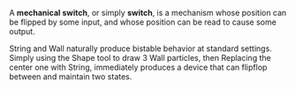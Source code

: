 A **mechanical switch**, or simply **switch**, is a mechanism whose position can be flipped by some input, and whose position can be read to cause some output.

String and Wall naturally produce bistable behavior at standard settings. Simply using the Shape tool to draw 3 Wall particles, then Replacing the center one with String, immediately produces a device that can flipflop between and maintain two states.
